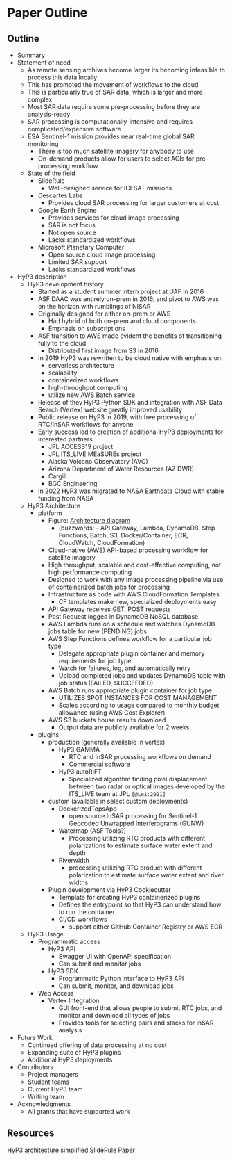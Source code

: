 # Paper Outline

## Outline
- Summary
- Statement of need
    - As remote sensing archives become larger its becoming infeasible to process this data locally
    - This has promoted the movement of workflows to the cloud
    - This is particularly true of SAR data, which is larger and more complex
    - Most SAR data require some pre-processing before they are analysis-ready
    - SAR processing is computationally-intensive and requires complicated/expensive software
    - ESA Sentinel-1 mission provides near real-time global SAR monitoring 
        - There is too much satellite imagery for anybody to use
        - On-demand products allow for users to select AOIs for pre-processing workflow
    - State of the field
        - SlideRule
            - Well-designed service for ICESAT missions
        - Descartes Labs
            - Provides cloud SAR processing for larger customers at cost
        - Google Earth Engine
            - Provides services for cloud image processing
            - SAR is not focus
            - Not open source
            - Lacks standardized workflows
        - Microsoft Planetary Computer
            - Open source cloud image processing
            - Limited SAR support
            - Lacks standardized workflows
- HyP3 description
    - HyP3 development history
        - Started as a student summer intern project at UAF in 2016
        - ASF DAAC was entirely on-prem in 2016, and pivot to AWS was on the horizon with rumblings of NISAR
        - Originally designed for either on-prem or AWS
            - Had hybrid of both on-prem and cloud components
            - Emphasis on subscriptions
        - ASF transition to AWS made evident the benefits of transitioning fully to the cloud
            - Distributed first image from S3 in 2016
        - In 2019 HyP3 was rewritten to be cloud native with emphasis on:
            - serverless architecture
            - scalability
            - containerized workflows
            - high-throughput computing
            - utilize new AWS Batch service
        - Release of they HyP3 Python SDK and integration with ASF Data Search (Vertex) website greatly improved usability
        - Public release on HyP3 in 2019, with free processing of RTC/InSAR workflows for anyone
        - Early success led to creation of additional HyP3 deployments for interested partners
            - JPL ACCESS19 project
            - JPL ITS_LIVE MEaSUREs project
            - Alaska Volcano Observatory (AVO)
            - Arizona Department of Water Resources (AZ DWR)
            - Cargill
            - BGC Engineering
        - In 2022 HyP3 was migrated to NASA Earthdata Cloud with stable funding from NASA
    - HyP3 Architecture
        - platform 
            - Figure: [Architecture diagram](https://drive.google.com/file/d/1wZUPGl4pY1qF5ojNSODJ6mF2CAiM-EaT/view?usp=sharing)
                - (buzzwords: - API Gateway, Lambda, DynamoDB, Step Functions, Batch, S3, Docker/Container, ECR, CloudWatch, CloudFormation)
            - Cloud-native (AWS) API-based processing workflow for satellite imagery 
            - High throughput, scalable and cost-effective computing, not high performance computing
            - Designed to work with any image processing pipeline via use of containerized batch jobs for processing
            - Infrastructure as code with AWS CloudFormation Templates
                - CF templates make new, specialized deployments easy
            - API Gateway receives GET, POST requests
            - Post Request logged in DynamoDB NoSQL database
            - AWS Lambda runs on a schedule and watches DynamoDB jobs table for new (PENDING) jobs
            - AWS Step Functions defines workflow for a particular job type
                - Delegate appropriate plugin container and memory requirements for job type
                - Watch for failures, log, and automatically retry
                - Upload completed jobs and updates DynamoDB table with job status (FAILED, SUCCEEDED)
            - AWS Batch runs appropriate plugin container for job type
                - UTILIZES SPOT INSTANCES FOR COST MANAGEMENT
                - Scales according to usage compared to monthly budget allowance (using AWS Cost Explorer)
            - AWS S3 buckets house results download 
                - Output data are publicly available for 2 weeks
        - plugins
            - production (generally available in vertex)
                - HyP3 GAMMA
                    - RTC and InSAR processing workflows on demand
                    - Commercial software 
                - HyP3 autoRIFT
                    - Specialized algorithm finding pixel displacement between two radar or optical images developed by the ITS_LIVE team at JPL `[@Lei:2021]`
            - custom (available in select custom deployments)
                - DockerizedTopsApp
                    - open source InSAR processing for Sentinel-1 Geocoded Unwrapped Interferograms (GUNW)
                - Watermap (ASF Tools?)
                    - Processing utilizing RTC products with different polarizations to estimate surface water extent and depth
                - Riverwidth
                    - processing utilizing RTC product with different polarization to estimate surface water extent and river widths  
            - Plugin development via HyP3 Cookiecutter
                - Template for creating HyP3 containerized plugins
                - Defines the entrypoint so that HyP3 can understand how to run the container
                - CI/CD workflows
                    - support either GitHub Container Registry or AWS ECR
    - HyP3 Usage
        - Programmatic access
            - HyP3 API
                - Swagger UI with OpenAPI specification
                - Can submit and monitor jobs
            - HyP3 SDK
                - Programmatic Python interface to HyP3 API
                - Can submit, monitor, and download jobs
        - Web Access
            - Vertex Integration
                - GUI front-end that allows people to submit RTC jobs, and monitor and download all types of jobs
                - Provides tools for selecting pairs and stacks for InSAR analysis
- Future Work
    - Continued offering of data processing at no cost
    - Expanding suite of HyP3 plugins
    - Additional HyP3 deployments
- Contributors
    - Project managers
    - Student teams
    - Current HyP3 team
    - Writing team
- Acknowledgments
    - All grants that have supported work

## Resources
[HyP3 architecture simplified](https://docs.google.com/document/d/1HcSmjMB9YSBgyqb6WBZpu0euvIrzLlzLuCOI1cssGA0/edit)
[SlideRule Paper](https://joss.theoj.org/papers/10.21105/joss.04982.pdf)
